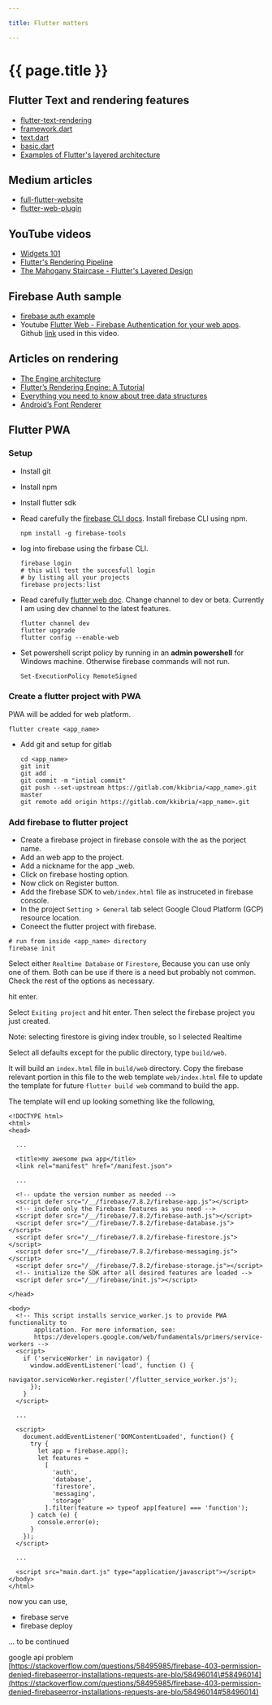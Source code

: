 ```yaml
---

title: Flutter matters

---
```


# {{ page.title }}

## Flutter Text and rendering features

* [flutter-text-rendering](https://www.raywenderlich.com/4562681-flutter-text-rendering)
* [framework.dart](https://github.com/flutter/flutter/blob/master/packages/flutter/lib/src/widgets/framework.dart)
* [text.dart](https://github.com/flutter/flutter/blob/master/packages/flutter/lib/src/widgets/text.dart)
* [basic.dart](https://github.com/flutter/flutter/blob/master/packages/flutter/lib/src/widgets/basic.dart)
* [Examples of Flutter's layered architecture](https://github.com/flutter/flutter/tree/master/examples/layers)

## Medium articles

* [full-flutter-website](https://medium.com/flutter-community/more-than-a-flutter-web-app-is-a-full-flutter-website-c6bb210b1f16)
* [flutter-web-plugin](https://medium.com/flutter/how-to-write-a-flutter-web-plugin-5e26c689ea1)

## YouTube videos

* [Widgets 101](https://www.youtube.com/watch?v=CXedqMlLo7M)
* [Flutter's Rendering Pipeline](https://www.youtube.com/watch?v=UUfXWzp0-DU)
* [The Mahogany Staircase - Flutter's Layered Design](https://www.youtube.com/watch?v=dkyY9WCGMi0)
  
## Firebase Auth sample

* [firebase auth example](https://github.com/FirebaseExtended/flutterfire/tree/master/packages/firebase_auth/firebase_auth/example)
* Youtube [Flutter Web - Firebase Authentication for your web apps](https://youtu.be/qtJU5T0tF-M).
  Github [link](https://github.com/rajayogan/flutterweb-firebaseauth) used in this video.

## Articles on rendering

* [The Engine architecture](https://github.com/flutter/flutter/wiki/The-Engine-architecture)
* [Flutter’s Rendering Engine: A Tutorial ](https://medium.com/saugo360/flutters-rendering-engine-a-tutorial-part-1-e9eff68b825d)
* [Everything you need to know about tree data structures](https://www.freecodecamp.org/news/all-you-need-to-know-about-tree-data-structures-bceacb85490c/)
* [Android’s Font Renderer](https://medium.com/@romainguy/androids-font-renderer-c368bbde87d9)

## Flutter PWA

### Setup

* Install git
* Install npm
* Install flutter sdk
* Read carefully the [firebase CLI docs](https://firebase.google.com/docs/cli). Install firebase CLI using npm.

  ```text
  npm install -g firebase-tools
  ```

* log into firebase using the firbase CLI.

  ```text
  firebase login
  # this will test the succesfull login
  # by listing all your projects
  firebase projects:list
  ```

* Read carefully [flutter web doc](https://flutter.dev/docs/get-started/web). Change channel to dev or beta. Currently I am using dev channel to the latest features.

  ```text
  flutter channel dev
  flutter upgrade
  flutter config --enable-web
  ```

* Set powershell script policy by running in an **admin powershell** for Windows machine. Otherwise firebase commands will not run.

  ```text
  Set-ExecutionPolicy RemoteSigned
  ```

### Create a flutter project with PWA

PWA will be added for web platform.

```text
flutter create <app_name>
```

* Add git and setup for gitlab

  ```text
  cd <app_name>
  git init
  git add .
  git commit -m "intial commit"
  git push --set-upstream https://gitlab.com/kkibria/<app_name>.git master
  git remote add origin https://gitlab.com/kkibria/<app_name>.git
  ```

### Add firebase to flutter project

* Create a firebase project in firebase console with the  as the porject name.
* Add an web app to the project.
* Add a nickname for the app \_web.
* Click on firebase hosting option.
* Now click on Register button.
* Add the firebase SDK to `web/index.html` file as instruceted in firebase console.
* In the project `Setting > General` tab select Google Cloud Platform \(GCP\) resource location.
* Coneect the flutter project with firebase.

```text
# run from inside <app_name> directory
firebase init
```

Select either `Realtime Database` or `Firestore`, Because you can use only one of them. Both can be use if there is a need but probably not common. Check the rest of the options as necessary.



hit enter.

Select `Exiting project` and hit enter. Then select the firebase project you just created.

Note: selecting firestore is giving index trouble, so I selected Realtime

Select all defaults except for the public directory, type `build/web`.

It will build an `index.html` file in `build/web` directory. Copy the firebase relevant portion in this file to the web template `web/index.html` file to update the template for future `flutter build web` command to build the app.

The template will end up looking something like the following,

```text
<!DOCTYPE html>
<html>
<head>

  ...

  <title>my awesome pwa app</title>
  <link rel="manifest" href="/manifest.json">

  ...

  <!-- update the version number as needed -->
  <script defer src="/__/firebase/7.8.2/firebase-app.js"></script>
  <!-- include only the Firebase features as you need -->
  <script defer src="/__/firebase/7.8.2/firebase-auth.js"></script>
  <script defer src="/__/firebase/7.8.2/firebase-database.js"></script>
  <script defer src="/__/firebase/7.8.2/firebase-firestore.js"></script>
  <script defer src="/__/firebase/7.8.2/firebase-messaging.js"></script>
  <script defer src="/__/firebase/7.8.2/firebase-storage.js"></script>
  <!-- initialize the SDK after all desired features are loaded -->
  <script defer src="/__/firebase/init.js"></script>

</head>

<body>
  <!-- This script installs service_worker.js to provide PWA functionality to
       application. For more information, see:
       https://developers.google.com/web/fundamentals/primers/service-workers -->
  <script>
    if ('serviceWorker' in navigator) {
      window.addEventListener('load', function () {
        navigator.serviceWorker.register('/flutter_service_worker.js');
      });
    }
  </script>

  ...

  <script>
    document.addEventListener('DOMContentLoaded', function() {
      try {
        let app = firebase.app();
        let features = 
          [
            'auth', 
            'database',
            'firestore', 
            'messaging', 
            'storage'
          ].filter(feature => typeof app[feature] === 'function');
      } catch (e) {
        console.error(e);
      }
    });
  </script>

  ...

  <script src="main.dart.js" type="application/javascript"></script>
</body>
</html>
```

now you can use,

* firebase serve
* firebase deploy

... to be continued

google api problem [https://stackoverflow.com/questions/58495985/firebase-403-permission-denied-firebaseerror-installations-requests-are-blo/58496014\#58496014](https://stackoverflow.com/questions/58495985/firebase-403-permission-denied-firebaseerror-installations-requests-are-blo/58496014#58496014)

